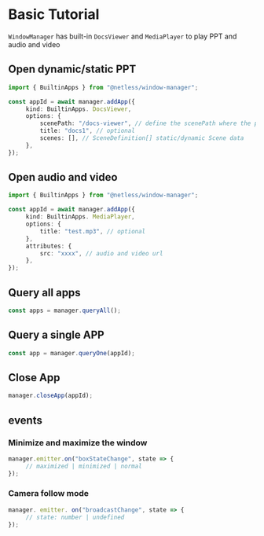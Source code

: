 # Basic Tutorial
`WindowManager` has built-in `DocsViewer` and `MediaPlayer` to play PPT and audio and video

## Open dynamic/static PPT
```typescript
import { BuiltinApps } from "@netless/window-manager";

const appId = await manager.addApp({
     kind: BuiltinApps. DocsViewer,
     options: {
         scenePath: "/docs-viewer", // define the scenePath where the ppt is located
         title: "docs1", // optional
         scenes: [], // SceneDefinition[] static/dynamic Scene data
     },
});
```

## Open audio and video
```typescript
import { BuiltinApps } from "@netless/window-manager";

const appId = await manager.addApp({
     kind: BuiltinApps. MediaPlayer,
     options: {
         title: "test.mp3", // optional
     },
     attributes: {
         src: "xxxx", // audio and video url
     },
});
```
 

## Query all apps
```typescript
const apps = manager.queryAll();
```

## Query a single APP
```typescript
const app = manager.queryOne(appId);
```

## Close App
```typescript
manager.closeApp(appId);
```

## events

### Minimize and maximize the window
```typescript
manager.emitter.on("boxStateChange", state => {
     // maximized | minimized | normal
});
```

### Camera follow mode
```typescript
manager. emitter. on("broadcastChange", state => {
     // state: number | undefined
});
```